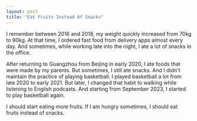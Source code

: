 ```yaml
---
layout: post
title: "Eat Fruits Instead Of Snacks"
---
```


I remember between 2016 and 2018, my weight quickly increased from 70kg to 90kg. At that time, I ordered fast food from delivery apps almost every day. And sometimes, while working late into the night, I ate a lot of snacks in the office.

After returning to Guangzhou from Beijing in early 2020, I ate foods that were made by my parents. But sometimes, I still ate snacks. And I didn't maintain the practice of playing basketball. I played basketball a lot from late 2020 to early 2021. But later, I changed that habit to walking while listening to English podcasts. And starting from September 2023, I started to play basketball again.

I should start eating more fruits. If I am hungry sometimes, I should eat fruits instead of snacks.

